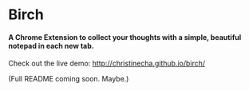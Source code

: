 # Birch
#### A Chrome Extension to collect your thoughts with a simple, beautiful notepad in each new tab.

Check out the live demo:
http://christinecha.github.io/birch/

(Full README coming soon. Maybe.)
